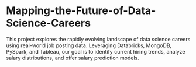 # Mapping-the-Future-of-Data-Science-Careers
This project explores the rapidly evolving landscape of data science careers using real-world job posting data. Leveraging Databricks, MongoDB, PySpark, and Tableau, our goal is to identify current hiring trends, analyze salary distributions, and offer salary prediction models. 
